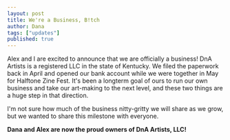 ```yaml
---
layout: post
title: We're a Business, B!tch
author: Dana
tags: ["updates"]
published: true
---
```


Alex and I are excited to announce that we are officially a business! DnA Artists is a registered LLC in the state of Kentucky. We filed the paperwork back in April and opened our bank account while we were together in May for Halftone Zine Fest. It's been a longterm goal of ours to run our own business and take our art-making to the next level, and these two things are a huge step in that direction.

I'm not sure how much of the business nitty-gritty we will share as we grow, but we wanted to share this milestone with everyone.

**Dana and Alex are now the proud owners of DnA Artists, LLC!**

<!--more-->
